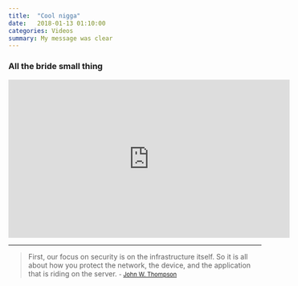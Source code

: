 ```yaml
---
title:  "Cool nigga"
date:   2018-01-13 01:10:00
categories: Videos
summary: My message was clear
---
```


### All the bride small thing

<iframe width="560" height="315" src="https://www.youtube.com/embed/5pJNp7UDv0A" frameborder="0" allowfullscreen></iframe>


---
> First, our focus on security is on the infrastructure itself. So it is all about how you protect the network, the device, and the application that is riding on the server.
> <small>- [John W. Thompson](https://www.brainyquote.com/quotes/john_w_thompson_339843)</small>